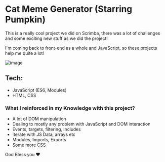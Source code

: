 # Cat Meme Generator (Starring Pumpkin)

This is a really cool project we did on Scrimba, there was a lot of challenges and some exciting new stuff as we did the project!

I'm coming back to front-end as a whole and JavaScript, so these projects help me quite a lot!

![image](https://github.com/rafaelnacle/cat-meme-generator/assets/54647722/2e3a579e-6766-4c27-a337-be1298b39f6e)

## Tech:
- JavaScript (ES6, Modules)
- HTML, CSS

### What I reinforced in my Knowledge with this project?
- A lot of DOM manipulation
- Dealing to mostly any problem with JavaScript and DOM interaction
- Events, targets, filtering, Includes
- Iterate with JS Data, arrays etc
- Modules, Imports, Exports
- Some more CSS


God Bless you ❤️
